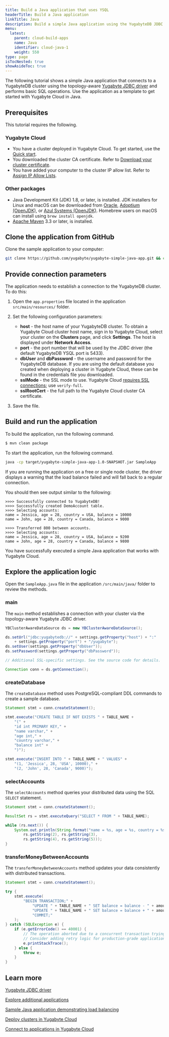 ```yaml
---
title: Build a Java application that uses YSQL
headerTitle: Build a Java application
linkTitle: Java
description: Build a simple Java application using the YugabyteDB JDBC Driver and using the YSQL API to connect to and interact with a Yugabyte Cloud cluster.
menu:
  latest:
    parent: cloud-build-apps
    name: Java
    identifier: cloud-java-1
    weight: 550
type: page
isTocNested: true
showAsideToc: true
---
```


The following tutorial shows a simple Java application that connects to a YugabyteDB cluster using the topology-aware [Yugabyte JDBC driver](../../../../../integrations/jdbc-driver/) and performs basic SQL operations. Use the application as a template to get started with Yugabyte Cloud in Java.

## Prerequisites

This tutorial requires the following.

### Yugabyte Cloud

- You have a cluster deployed in Yugabyte Cloud. To get started, use the [Quick start](../../../).
- You downloaded the cluster CA certificate. Refer to [Download your cluster certificate](../../../../cloud-secure-clusters/cloud-authentication/#download-your-cluster-certificate).
- You have added your computer to the cluster IP allow list. Refer to [Assign IP Allow Lists](../../../../cloud-secure-clusters/add-connections/).

### Other packages

- Java Development Kit (JDK) 1.8, or later, is installed. JDK installers for Linux and macOS can be downloaded from [Oracle](http://jdk.java.net/), [Adoptium (OpenJDK)](https://adoptium.net/), or [Azul Systems (OpenJDK)](https://www.azul.com/downloads/?package=jdk). Homebrew users on macOS can install using `brew install openjdk`.
- [Apache Maven](https://maven.apache.org/index.html) 3.3 or later, is installed.

## Clone the application from GitHub

Clone the sample application to your computer:

```sh
git clone https://github.com/yugabyte/yugabyte-simple-java-app.git && cd yugabyte-simple-java-app
```

## Provide connection parameters

The application needs to establish a connection to the YugabyteDB cluster. To do this:

1. Open the `app.properties` file located in the application `src/main/resources/` folder.

2. Set the following configuration parameters:

    - **host** - the host name of your YugabyteDB cluster. To obtain a Yugabyte Cloud cluster host name, sign in to Yugabyte Cloud, select your cluster on the **Clusters** page, and click **Settings**. The host is displayed under **Network Access**.
    - **port** - the port number that will be used by the JDBC driver (the default YugabyteDB YSQL port is 5433).
    - **dbUser** and **dbPassword** - the username and password for the YugabyteDB database. If you are using the default database you created when deploying a cluster in Yugabyte Cloud, these can be found in the credentials file you downloaded.
    - **sslMode** - the SSL mode to use. Yugabyte Cloud [requires SSL connections](../../../../cloud-secure-clusters/cloud-authentication/#ssl-modes-in-ysql); use `verify-full`.
    - **sslRootCert** - the full path to the Yugabyte Cloud cluster CA certificate.

3. Save the file.

## Build and run the application

To build the application, run the following command.

```sh
$ mvn clean package
```

To start the application, run the following command.

```sh
java -cp target/yugabyte-simple-java-app-1.0-SNAPSHOT.jar SampleApp
```

If you are running the application on a free or single node cluster, the driver displays a warning that the load balance failed and will fall back to a regular connection.

You should then see output similar to the following:

```output
>>>> Successfully connected to YugabyteDB!
>>>> Successfully created DemoAccount table.
>>>> Selecting accounts:
name = Jessica, age = 28, country = USA, balance = 10000
name = John, age = 28, country = Canada, balance = 9000

>>>> Transferred 800 between accounts.
>>>> Selecting accounts:
name = Jessica, age = 28, country = USA, balance = 9200
name = John, age = 28, country = Canada, balance = 9800
```

You have successfully executed a simple Java application that works with Yugabyte Cloud.

## Explore the application logic

Open the `SampleApp.java` file in the application `/src/main/java/` folder to review the methods.

### main

The `main` method establishes a connection with your cluster via the topology-aware Yugabyte JDBC driver.

```java
YBClusterAwareDataSource ds = new YBClusterAwareDataSource();

ds.setUrl("jdbc:yugabytedb://" + settings.getProperty("host") + ":"
    + settings.getProperty("port") + "/yugabyte");
ds.setUser(settings.getProperty("dbUser"));
ds.setPassword(settings.getProperty("dbPassword"));

// Additional SSL-specific settings. See the source code for details.

Connection conn = ds.getConnection();
```

### createDatabase

The `createDatabase` method uses PostgreSQL-compliant DDL commands to create a sample database.

```java
Statement stmt = conn.createStatement();

stmt.execute("CREATE TABLE IF NOT EXISTS " + TABLE_NAME +
    "(" +
    "id int PRIMARY KEY," +
    "name varchar," +
    "age int," +
    "country varchar," +
    "balance int" +
    ")");

stmt.execute("INSERT INTO " + TABLE_NAME + " VALUES" +
    "(1, 'Jessica', 28, 'USA', 10000)," +
    "(2, 'John', 28, 'Canada', 9000)");
```

### selectAccounts

The `selectAccounts` method queries your distributed data using the SQL `SELECT` statement.

```java
Statement stmt = conn.createStatement();

ResultSet rs = stmt.executeQuery("SELECT * FROM " + TABLE_NAME);

while (rs.next()) {
    System.out.println(String.format("name = %s, age = %s, country = %s, balance = %s",
        rs.getString(2), rs.getString(3),
        rs.getString(4), rs.getString(5)));
}
```

### transferMoneyBetweenAccounts

The `transferMoneyBetweenAccounts` method updates your data consistently with distributed transactions.

```java
Statement stmt = conn.createStatement();

try {
    stmt.execute(
        "BEGIN TRANSACTION;" +
            "UPDATE " + TABLE_NAME + " SET balance = balance - " + amount + "" + " WHERE name = 'Jessica';" +
            "UPDATE " + TABLE_NAME + " SET balance = balance + " + amount + "" + " WHERE name = 'John';" +
            "COMMIT;"
    );
} catch (SQLException e) {
    if (e.getErrorCode() == 40001) {
        // The operation aborted due to a concurrent transaction trying to modify the same set of rows.
        // Consider adding retry logic for production-grade applications.
        e.printStackTrace();
    } else {
        throw e;
    }
}
```

## Learn more

[Yugabyte JDBC driver](../../../../../integrations/jdbc-driver/)

[Explore additional applications](../../../../cloud-develop)

[Sample Java application demonstrating load balancing](../../../../../quick-start/build-apps/java/ysql-yb-jdbc/)

[Deploy clusters in Yugabyte Cloud](../../../../cloud-basics)

[Connect to applications in Yugabyte Cloud](../../../../cloud-connect/connect-applications/)
